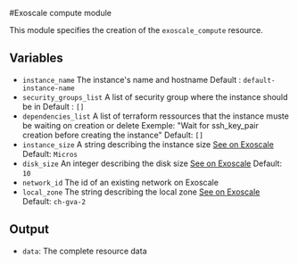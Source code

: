 #Exoscale compute module

This module specifies the creation of the `exoscale_compute` resource.


## Variables
- `instance_name`
   The instance's name and hostname
   Default : `default-instance-name`
- `security_groups_list`
   A list of security group where the instance should be in 
   Default : `[]`
- `dependencies_list`
    A list of terraform ressources that the instance muste be waiting on creation or delete
    Exemple: "Wait for ssh_key_pair creation before creating the instance"
    Default: `[]`
- `instance_size`
    A string describing the instance size [See on Exoscale](https://www.exoscale.com/pricing/)
    Default: `Micros`
- `disk_size`
    An integer describing the disk size [See on Exoscale](https://www.exoscale.com/pricing/)
    Default: `10`              
- `network_id`
    The id of an existing network on Exoscale
- `local_zone`
    The string describing the local zone [See on Exoscale](https://www.exoscale.com/datacenters/)
    Default: `ch-gva-2`

## Output
 - `data`: The complete resource data